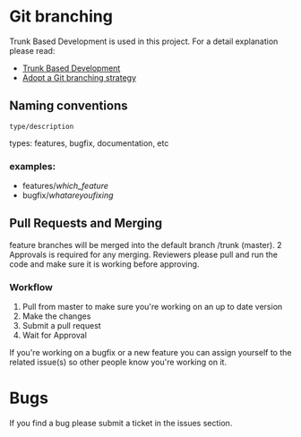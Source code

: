 # Git branching

Trunk Based Development is used in this project. For a detail explanation please read: 
- [Trunk Based Development](https://trunkbaseddevelopment.com/)
- [Adopt a Git branching strategy](https://docs.microsoft.com/en-us/azure/devops/repos/git/git-branching-guidance?view=azure-devops)

## Naming conventions

```
type/description
```

types: features, bugfix, documentation, etc

### examples: 
- features/*which_feature*
- bugfix/*whatareyoufixing*

## Pull Requests and Merging

feature branches will be merged into the default branch /trunk (master). 2 Approvals is required for any merging. Reviewers please pull and run the code and make sure it is working before approving.

### Workflow
<ol>
<li>Pull from master to make sure you're working on an up to date version</li>
<li>Make the changes</li>
<li>Submit a pull request</li>
<li>Wait for Approval</li>
</ol>
If you're working on a bugfix or a new feature you can assign yourself to the related issue(s) so other people know you're working on it.

# Bugs
If you find a bug please submit a ticket in the issues section.


